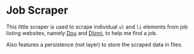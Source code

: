 # Job Scraper

This little scraper is used to scrape individual `ul` and `li` elements from job listing websites,
namely [Dou](https://dou.ua) and [Djinni](https://djinni.co), to help me find a job.

Also features a persistence (not layer) to store the scraped data in files.
